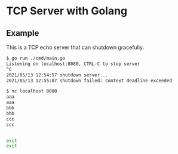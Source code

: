 # TCP Server with Golang

## Example

This is a TCP echo server that can shutdown gracefully.

```sh
$ go run ./cmd/main.go
Listening on localhost:8080, CTRL-C to stop server
^C
2021/05/13 12:54:57 shutdown server...
2021/05/13 12:55:07 shutdown failed: context deadline exceeded
```

```sh
$ nc localhost 8080
aaa
aaa
bbb
bbb
ccc
ccc


exit
exit
```
